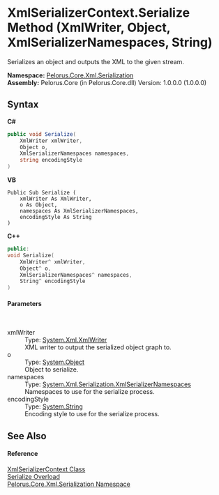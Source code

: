 # XmlSerializerContext.Serialize Method (XmlWriter, Object, XmlSerializerNamespaces, String)
 

Serializes an object and outputs the XML to the given stream.

**Namespace:**&nbsp;<a href="9052B9D6">Pelorus.Core.Xml.Serialization</a><br />**Assembly:**&nbsp;Pelorus.Core (in Pelorus.Core.dll) Version: 1.0.0.0 (1.0.0.0)

## Syntax

**C#**<br />
``` C#
public void Serialize(
	XmlWriter xmlWriter,
	Object o,
	XmlSerializerNamespaces namespaces,
	string encodingStyle
)
```

**VB**<br />
``` VB
Public Sub Serialize ( 
	xmlWriter As XmlWriter,
	o As Object,
	namespaces As XmlSerializerNamespaces,
	encodingStyle As String
)
```

**C++**<br />
``` C++
public:
void Serialize(
	XmlWriter^ xmlWriter, 
	Object^ o, 
	XmlSerializerNamespaces^ namespaces, 
	String^ encodingStyle
)
```


#### Parameters
&nbsp;<dl><dt>xmlWriter</dt><dd>Type: <a href="http://msdn2.microsoft.com/en-us/library/5y8188ze" target="_blank">System.Xml.XmlWriter</a><br />XML writer to output the serialized object graph to.</dd><dt>o</dt><dd>Type: <a href="http://msdn2.microsoft.com/en-us/library/e5kfa45b" target="_blank">System.Object</a><br />Object to serialize.</dd><dt>namespaces</dt><dd>Type: <a href="http://msdn2.microsoft.com/en-us/library/8e2fsfb7" target="_blank">System.Xml.Serialization.XmlSerializerNamespaces</a><br />Namespaces to use for the serialize process.</dd><dt>encodingStyle</dt><dd>Type: <a href="http://msdn2.microsoft.com/en-us/library/s1wwdcbf" target="_blank">System.String</a><br />Encoding style to use for the serialize process.</dd></dl>

## See Also


#### Reference
<a href="859B939D">XmlSerializerContext Class</a><br /><a href="A1B2A50E">Serialize Overload</a><br /><a href="9052B9D6">Pelorus.Core.Xml.Serialization Namespace</a><br />